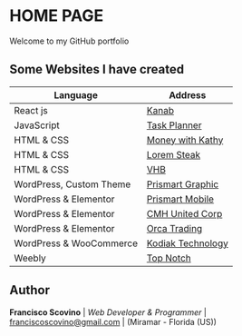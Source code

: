 
# HOME PAGE

Welcome to my GitHub portfolio

## Some Websites I have created

| Language | Address |
| ----------- | ----------- |
| React js | [Kanab](https://github.com/fscovino/kanban) |
| JavaScript | [Task Planner](https://fscovino.github.io/Task-Planner/) |
| HTML & CSS | [Money with Kathy](https://zz880.csb.app/) |
| HTML & CSS | [Lorem Steak](http://draft.prismartgraphic.com/loremsteak/) |
| HTML & CSS | [VHB](https://fscovino.github.io/vhb/) |
| WordPress, Custom Theme | [Prismart Graphic](https://prismartgraphic.com/) |
| WordPress & Elementor | [Prismart Mobile](http://prismart.net/) |
| WordPress & Elementor | [CMH United Corp](https://cmhunited.com/) |
| WordPress & Elementor | [Orca Trading](http://www.orcacorp.com/) |
| WordPress & WooCommerce | [Kodiak Technology](https://kodiakoriginal.com/) |
| Weebly | [Top Notch](http://www.topnotchcigars.com/) |


## Author

**Francisco Scovino** | *Web Developer & Programmer* | [franciscoscovino@gmail.com](mailto:franciscoscovino@gmail.com) | (Miramar - Florida (US))
